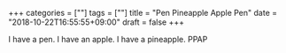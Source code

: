 +++
categories = [""]
tags = [""]
title = "Pen Pineapple Apple Pen"
date = "2018-10-22T16:55:55+09:00"
draft = false
+++

I have a pen.
I have an apple.
I have a pineapple.
PPAP
